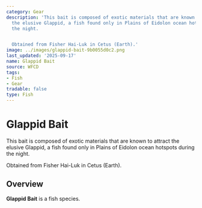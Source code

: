 ```yaml
---
category: Gear
description: 'This bait is composed of exotic materials that are known to attract
  the elusive Glappid, a fish found only in Plains of Eidolon ocean hotspots during
  the night.


  Obtained from Fisher Hai-Luk in Cetus (Earth).'
image: ../images/glappid-bait-9b0055d0c2.png
last_updated: '2025-09-17'
name: Glappid Bait
source: WFCD
tags:
- Fish
- Gear
tradable: false
type: Fish
---
```


# Glappid Bait

This bait is composed of exotic materials that are known to attract the elusive Glappid, a fish found only in Plains of Eidolon ocean hotspots during the night.

Obtained from Fisher Hai-Luk in Cetus (Earth).

## Overview

**Glappid Bait** is a fish species.

